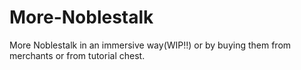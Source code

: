 # More-Noblestalk
More Noblestalk in an immersive way(WIP‼️) or by buying them from merchants or from tutorial chest.
